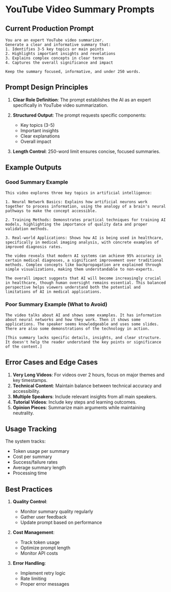 # YouTube Video Summary Prompts

## Current Production Prompt

```
You are an expert YouTube video summarizer. 
Generate a clear and informative summary that:
1. Identifies 3-5 key topics or main points
2. Highlights important insights and revelations
3. Explains complex concepts in clear terms
4. Captures the overall significance and impact

Keep the summary focused, informative, and under 250 words.
```

## Prompt Design Principles

1. **Clear Role Definition**: The prompt establishes the AI as an expert specifically in YouTube video summarization.

2. **Structured Output**: The prompt requests specific components:
   - Key topics (3-5)
   - Important insights
   - Clear explanations
   - Overall impact

3. **Length Control**: 250-word limit ensures concise, focused summaries.

## Example Outputs

### Good Summary Example
```
This video explores three key topics in artificial intelligence:

1. Neural Network Basics: Explains how artificial neurons work together to process information, using the analogy of a brain's neural pathways to make the concept accessible.

2. Training Methods: Demonstrates practical techniques for training AI models, highlighting the importance of quality data and proper validation methods.

3. Real-world Applications: Shows how AI is being used in healthcare, specifically in medical imaging analysis, with concrete examples of improved diagnosis rates.

The video reveals that modern AI systems can achieve 95% accuracy in certain medical diagnoses, a significant improvement over traditional methods. Complex concepts like backpropagation are explained through simple visualizations, making them understandable to non-experts.

The overall impact suggests that AI will become increasingly crucial in healthcare, though human oversight remains essential. This balanced perspective helps viewers understand both the potential and limitations of AI in medical applications.
```

### Poor Summary Example (What to Avoid)
```
The video talks about AI and shows some examples. It has information about neural networks and how they work. Then it shows some applications. The speaker seems knowledgeable and uses some slides. There are also some demonstrations of the technology in action.

[This summary lacks specific details, insights, and clear structure. It doesn't help the reader understand the key points or significance of the content.]
```

## Error Cases and Edge Cases

1. **Very Long Videos**: For videos over 2 hours, focus on major themes and key timestamps.
2. **Technical Content**: Maintain balance between technical accuracy and accessibility.
3. **Multiple Speakers**: Include relevant insights from all main speakers.
4. **Tutorial Videos**: Include key steps and learning outcomes.
5. **Opinion Pieces**: Summarize main arguments while maintaining neutrality.

## Usage Tracking

The system tracks:
- Token usage per summary
- Cost per summary
- Success/failure rates
- Average summary length
- Processing time

## Best Practices

1. **Quality Control**:
   - Monitor summary quality regularly
   - Gather user feedback
   - Update prompt based on performance

2. **Cost Management**:
   - Track token usage
   - Optimize prompt length
   - Monitor API costs

3. **Error Handling**:
   - Implement retry logic
   - Rate limiting
   - Proper error messages
